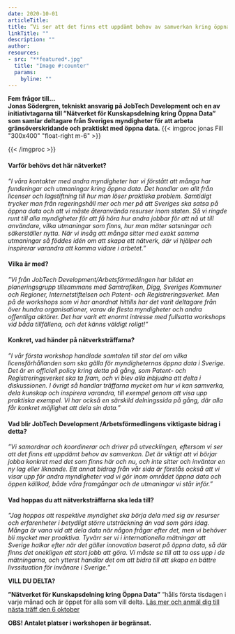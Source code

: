 ```yaml
---
date: 2020-10-01
articleTitle: 
title: ”Vi ser att det finns ett uppdämt behov av samverkan kring öppna data”
linkTitle: ""
description: ""
author: 
resources:
- src: "**featured*.jpg"
  title: "Image #:counter"
  params:
    byline: ""
--- 
```

**Fem frågor till...**  
**Jonas Södergren, tekniskt ansvarig på JobTech Development och en av initiativtagarna till ”Nätverket för Kunskapsdelning kring Öppna Data” som samlar deltagare från Sveriges myndigheter för att arbeta gränsöverskridande och praktiskt med öppna data.** 
{{< imgproc jonas Fill "300x400" "float-right m-6" >}}

{{< /imgproc >}}


<!-- There should be no margin above this first sentence.
<!-- Blockquotes should be a lighter gray with a border along the left side in the secondary color.

<!--There should be no margin below this final sentence.-->

#### Varför behövs det här nätverket?

*”I våra kontakter med andra myndigheter har vi förstått att många har funderingar och utmaningar kring öppna data. Det handlar om allt från licenser och lagstiftning till hur man löser praktiska problem. Samtidigt trycker man från regeringshåll mer och mer på att Sveriges ska satsa på öppna data och att vi måste återanvända resurser inom staten. Så vi ringde runt till alla myndigheter för att få höra hur andra jobbar för att nå ut till användare, vilka utmaningar som finns, hur man mäter satsningar och säkerställer nytta. 
När vi insåg att många sitter med exakt samma utmaningar så föddes idén om att skapa ett nätverk, där vi hjälper och inspirerar varandra att komma vidare i arbetet.”*

#### Vilka är med? 

*”Vi från JobTech Development/Arbetsförmedlingen har bildat en planeringsgrupp tillsammans med Samtrafiken, Digg, Sveriges Kommuner och Regioner, Internetstiftelsen och Patent- och Registreringsverket. Men på de workshops som vi har anordnat hittills har det varit deltagare från över hundra organisationer, varav de flesta myndigheter och andra offentliga aktörer. 
Det har varit ett enormt intresse med fullsatta workshops vid båda tillfällena, och det känns väldigt roligt!”*

#### Konkret, vad händer på nätverksträffarna?

*”I vår första workshop handlade samtalen till stor del om vilka licensförhållanden som ska gälla för myndigheternas öppna data i Sverige. Det är en officiell policy kring detta på gång, som Patent- och Registreringsverket ska ta fram, och vi blev alla inbjudna att delta i diskussionen. I övrigt så handlar träffarna mycket om hur vi kan samverka, dela kunskap och inspirera varandra, till exempel genom att visa upp praktiska exempel. 
Vi har också en särskild delningssida på gång, där alla får konkret möjlighet att dela sin data.”*

#### Vad blir JobTech Development /Arbetsförmedlingens viktigaste bidrag i detta?

*”Vi samordnar och koordinerar och driver på utvecklingen, eftersom vi ser att det finns ett uppdämt behov av samverkan. Det är viktigt att vi börjar jobba konkret med det som finns här och nu, och inte sitter och inväntar en ny lag eller liknande. 
Ett annat bidrag från vår sida är förstås också att vi visar upp för andra myndigheter vad vi gör inom området öppna data och öppen källkod, både våra framgångar och de utmaningar vi står inför.”*


#### Vad hoppas du att nätverksträffarna ska leda till?
*”Jag hoppas att respektive myndighet ska börja dela med sig av resurser och erfarenheter i betydligt större utsträckning än vad som görs idag. Många är vana vid att dela data när någon frågar efter det, men vi behöver bli mycket mer proaktiva. Tyvärr ser vi i internationella mätningar att Sverige halkar efter när det gäller innovation baserat på öppna data, så där finns det onekligen ett stort jobb att göra. Vi måste se till att ta oss upp i de mätningarna, och ytterst handlar det om att bidra till att skapa en bättre livssituation för invånare i Sverige.”*


**VILL DU DELTA?**

**”Nätverket för Kunskapsdelning kring Öppna Data”** ”hålls första tisdagen i varje månad och är öppet för alla som vill delta. 
[Läs mer och anmäl dig till nästa träff den 6 oktober](https://gitlab.com/open-data-knowledge-sharing/wiki/-/wikis/Digital-Workshopserie#kommande)
 
 **OBS! Antalet platser i workshopen är begränsat.**







